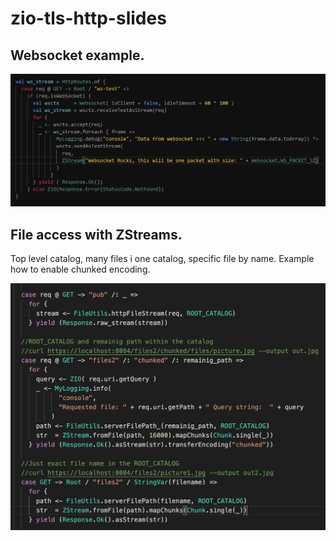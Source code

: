 # zio-tls-http-slides

## Websocket example.

![alt text](https://github.com/ollls/zio-tls-http-slides/blob/main/WebSocket.jpg)

## File access with ZStreams. 
Top level catalog, many files i one catalog, specific file by name. Example how to enable chunked encoding.

![alt text](https://github.com/ollls/zio-tls-http-slides/blob/main/FileStreaming.png)

